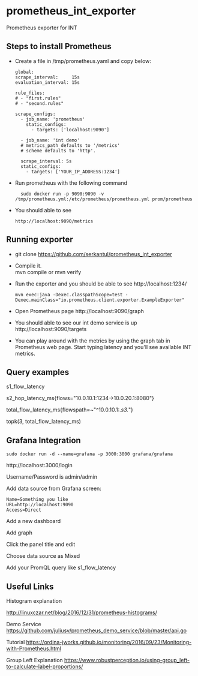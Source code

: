 # prometheus_int_exporter
Prometheus exporter for INT

## Steps to install Prometheus

* Create a file in /tmp/prometheus.yaml and copy below:

      global:
      scrape_interval:     15s
      evaluation_interval: 15s

      rule_files:
      # - "first.rules"
      # - "second.rules"

      scrape_configs:
        - job_name: 'prometheus'
          static_configs:
            - targets: ['localhost:9090']

        - job_name: 'int demo'
        # metrics_path defaults to '/metrics'
        # scheme defaults to 'http'.

        scrape_interval: 5s
        static_configs:
          - targets: ['YOUR_IP_ADDRESS:1234']

* Run prometheus with the following command

        sudo docker run -p 9090:9090 -v /tmp/prometheus.yml:/etc/prometheus/prometheus.yml prom/prometheus

* You should able to see

      http://localhost:9090/metrics


## Running exporter

* git clone https://github.com/serkantul/prometheus_int_exporter

* Compile it.  
  mvn compile or mvn verify

* Run the exporter and you should be able to see http://localhost:1234/

      mvn exec:java -Dexec.classpathScope=test -Dexec.mainClass="io.prometheus.client.exporter.ExampleExporter"

* Open Prometheus page http://localhost:9090/graph
* You should able to see our int demo service is up http://localhost:9090/targets
* You can play around with the metrics by using the graph tab in
Prometheus web page. Start typing latency and you'll see available INT metrics.

## Query examples
s1_flow_latency

s2_hop_latency_ms{flows="10.0.10.1:1234->10.0.20.1:8080"}

total_flow_latency_ms{flowspath=~"^10.0.10.1:.*_s3_.*"}

topk(3, total_flow_latency_ms)

## Grafana Integration
    sudo docker run -d --name=grafana -p 3000:3000 grafana/grafana
http://localhost:3000/login

Username/Password is admin/admin

Add data source from Grafana screen:

    Name=Something you like
    URL=http://localhost:9090
    Access=Direct

Add a new dashboard

Add graph

Click the panel title and edit

Choose data source as Mixed

Add your PromQL query like
    s1_flow_latency


## Useful Links
Histogram explanation

http://linuxczar.net/blog/2016/12/31/prometheus-histograms/

Demo Service
https://github.com/juliusv/prometheus_demo_service/blob/master/api.go

Tutorial
https://ordina-jworks.github.io/monitoring/2016/09/23/Monitoring-with-Prometheus.html

Group Left Explanation
https://www.robustperception.io/using-group_left-to-calculate-label-proportions/
